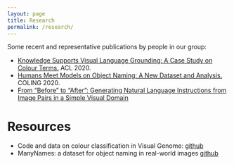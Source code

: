 ```yaml
---
layout: page
title: Research
permalink: /research/
---
```


Some recent and representative publications by people in our group:
* [Knowledge Supports Visual Language Grounding: A Case Study on Colour Terms.](https://www.aclweb.org/anthology/2020.acl-main.584/) ACL 2020.
* [Humans Meet Models on Object Naming: A New Dataset and Analysis.](https://www.aclweb.org/anthology/2020.coling-main.172/) COLING 2020.
* [From “Before” to “After”: Generating Natural Language Instructions from Image Pairs in a Simple Visual Domain](https://www.aclweb.org/anthology/2020.inlg-1.38/)

<!-- 
### Image2Latex: Transferring Images into LaTex Code using Deep Learning Methods
__Resources__: 
- https://arxiv.org/abs/1908.11415 
- https://mathpix.com/ 

__Contact__: sina.zarrieß@uni-jena.de 
-->


# Resources

* Code and data on colour classification in Visual Genome: [github](https://github.com/clause-bielefeld/colour-term-grounding)
* ManyNames: a dataset for object naming in real-world images [github](https://github.com/amore-upf/manynames)

<!--
### Image2Latex: Transferring Images into LaTex Code using Deep Learning Methods
__Resources__: 
- https://arxiv.org/abs/1908.11415
- https://mathpix.com/

__Contact__: sina.zarrieß@uni-jena.de 
-->


